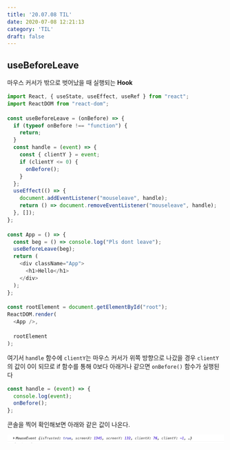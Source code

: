 ```yaml
---
title: '20.07.08 TIL'
date: 2020-07-08 12:21:13
category: 'TIL'
draft: false
---
```


## useBeforeLeave
마우스 커서가 밖으로 벗어났을 때 실행되는 **Hook**

```javascript
import React, { useState, useEffect, useRef } from "react";
import ReactDOM from "react-dom";

const useBeforeLeave = (onBefore) => {
  if (typeof onBefore !== "function") {
    return;
  }
  const handle = (event) => {
    const { clientY } = event;
    if (clientY <= 0) {
      onBefore();
    }
  };
  useEffect(() => {
    document.addEventListener("mouseleave", handle);
    return () => document.removeEventListener("mouseleave", handle);
  }, []);
};

const App = () => {
  const beg = () => console.log("Pls dont leave");
  useBeforeLeave(beg);
  return (
    <div className="App">
      <h1>Hello</h1>
    </div>
  );
};

const rootElement = document.getElementById("root");
ReactDOM.render(
  <App />,

  rootElement
);
```

여기서 `handle` 함수에 `clientY`는 마우스 커서가 위쪽 방향으로 나갔을 경우 `clientY`의 값이 0이 되므로 if 함수를 통해 0보다 아래거나 같으면 `onBefore()` 함수가 실행된다

```javascript
const handle = (event) => {
  console.log(event);
  onBefore();
};
```

콘솔을 찍어 확인해보면 아래와 같은 값이 나온다.

![](./images/0708clinety.png)
